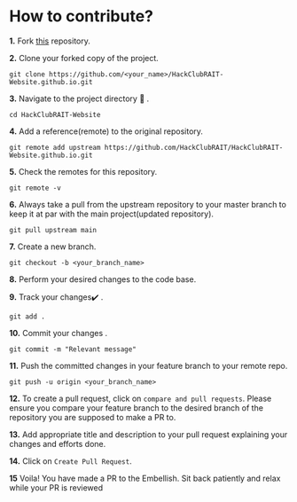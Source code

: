 # How to contribute?

**1.**  Fork [this](https://github.com/HackClubRAIT/HackClubRAIT-Website.github.io.git) repository.

**2.**  Clone your forked copy of the project.

```
git clone https://github.com/<your_name>/HackClubRAIT-Website.github.io.git
```

**3.** Navigate to the project directory :file_folder: .

```
cd HackClubRAIT-Website
```

**4.** Add a reference(remote) to the original repository.

```
git remote add upstream https://github.com/HackClubRAIT/HackClubRAIT-Website.github.io.git
```

**5.** Check the remotes for this repository.
```
git remote -v
```

**6.** Always take a pull from the upstream repository to your master branch to keep it at par with the main project(updated repository).

```
git pull upstream main
```

**7.** Create a new branch.

```
git checkout -b <your_branch_name>
```

**8.** Perform your desired changes to the code base.


**9.** Track your changes:heavy_check_mark: .

```
git add . 
```

**10.** Commit your changes .

```
git commit -m "Relevant message"
```

**11.** Push the committed changes in your feature branch to your remote repo.
```
git push -u origin <your_branch_name>
```

**12.** To create a pull request, click on `compare and pull requests`. Please ensure you compare your feature branch to the desired branch of the repository you are supposed to make a PR to.


**13.** Add appropriate title and description to your pull request explaining your changes and efforts done.


**14.** Click on `Create Pull Request`.


**15** Voila! You have made a PR to the Embellish. Sit back patiently and relax while your PR is reviewed
